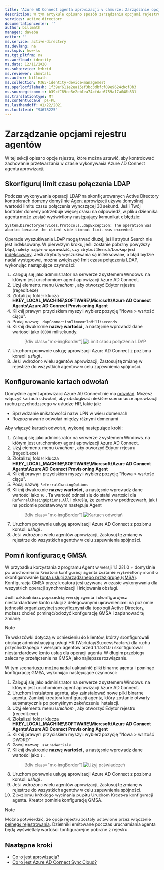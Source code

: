 ```yaml
---
title: 'Azure AD Connect agenta aprowizacji w chmurze: Zarządzanie opcjami rejestru | Microsoft Docs'
description: W tym artykule opisano sposób zarządzania opcjami rejestru w Azure AD Connect agenta aprowizacji w chmurze.
services: active-directory
documentationcenter: ''
author: billmath
manager: daveba
editor: ''
ms.service: active-directory
ms.devlang: na
ms.topic: how-to
ms.tgt_pltfrm: na
ms.workload: identity
ms.date: 12/11/2020
ms.subservice: hybrid
ms.reviewer: chmutali
ms.author: billmath
ms.collection: M365-identity-device-management
ms.openlocfilehash: 1f39ef611e2ea15ef3bc3dbfcf09e9624cbcf8b3
ms.sourcegitcommit: b39cf769ce8e2eb7ea74cfdac6759a17a048b331
ms.translationtype: MT
ms.contentlocale: pl-PL
ms.lasthandoff: 01/22/2021
ms.locfileid: "98678225"
---
```

# <a name="manage-agent-registry-options"></a>Zarządzanie opcjami rejestru agentów

W tej sekcji opisano opcje rejestru, które można ustawić, aby kontrolować zachowanie przetwarzania w czasie wykonywania Azure AD Connect agenta aprowizacji. 

## <a name="configure-ldap-connection-timeout"></a>Skonfiguruj limit czasu połączenia LDAP
Podczas wykonywania operacji LDAP na skonfigurowanych Active Directory kontrolerach domeny domyślnie Agent aprowizacji używa domyślnej wartości limitu czasu połączenia wynoszącej 30 sekund. Jeśli Twój kontroler domeny potrzebuje więcej czasu na odpowiedź, w pliku dziennika agenta może zostać wyświetlony następujący komunikat o błędzie: 

`
System.DirectoryServices.Protocols.LdapException: The operation was aborted because the client side timeout limit was exceeded.
`

Operacje wyszukiwania LDAP mogą trwać dłużej, jeśli atrybut Search nie jest indeksowany. W pierwszym kroku, jeśli zostanie pobrany powyższy błąd, należy najpierw sprawdzić, czy atrybut Search/Lookup jest [indeksowany](/windows/win32/ad/indexed-attributes). Jeśli atrybuty wyszukiwania są indeksowane, a błąd będzie nadal występował, można zwiększyć limit czasu połączenia LDAP, wykonując następujące czynności: 

1. Zaloguj się jako administrator na serwerze z systemem Windows, na którym jest uruchomiony agent aprowizacji Azure AD Connect.
1. Użyj elementu menu *Uruchom* , aby otworzyć Edytor rejestru (regedit.exe) 
1. Zlokalizuj folder klucza **HKEY_LOCAL_MACHINE\SOFTWARE\Microsoft\Azure AD Connect Agents\Azure AD Connect Provisioning Agent**
1. Kliknij prawym przyciskiem myszy i wybierz pozycję "Nowa > wartość ciągu".
1. Podaj nazwę: `LdapConnectionTimeoutInMilliseconds`
1. Kliknij dwukrotnie **nazwę wartości** , a następnie wprowadź dane wartości jako `60000` milisekundy.
    > [!div class="mx-imgBorder"]
    > ![Limit czasu połączenia LDAP](media/how-to-manage-registry-options/ldap-connection-timeout.png)
1. Uruchom ponownie usługę aprowizacji Azure AD Connect z poziomu konsoli *usługi* .
1. Jeśli wdrożono wielu agentów aprowizacji, Zastosuj tę zmianę w rejestrze do wszystkich agentów w celu zapewnienia spójności. 

## <a name="configure-referral-chasing"></a>Konfigurowanie kartach odwołań
Domyślnie agent aprowizacji Azure AD Connect nie ma [odwołań](/windows/win32/ad/referrals). Możesz włączyć kartach odwołań, aby obsługiwać niektóre scenariusze aprowizacji ruchu przychodzącego w usłudze HR, takie jak: 
* Sprawdzanie unikatowości nazw UPN w wielu domenach
* Rozpoznawanie odwołań między różnymi domenami

Aby włączyć kartach odwołań, wykonaj następujące kroki:

1. Zaloguj się jako administrator na serwerze z systemem Windows, na którym jest uruchomiony agent aprowizacji Azure AD Connect.
1. Użyj elementu menu *Uruchom* , aby otworzyć Edytor rejestru (regedit.exe) 
1. Zlokalizuj folder klucza **HKEY_LOCAL_MACHINE\SOFTWARE\Microsoft\Azure AD Connect Agents\Azure AD Connect Provisioning Agent**
1. Kliknij prawym przyciskiem myszy i wybierz pozycję "Nowa > wartość ciągu".
1. Podaj nazwę: `ReferralChasingOptions`
1. Kliknij dwukrotnie **nazwę wartości** , a następnie wprowadź dane wartości jako `96` . Ta wartość odnosi się do stałej wartości dla `ReferralChasingOptions.All` i określa, że zarówno w poddrzewach, jak i na poziomie podstawowym następuje Agent. 
    > [!div class="mx-imgBorder"]
    > ![Kartach odwołań](media/how-to-manage-registry-options/referral-chasing.png)
1. Uruchom ponownie usługę aprowizacji Azure AD Connect z poziomu konsoli *usługi* .
1. Jeśli wdrożono wielu agentów aprowizacji, Zastosuj tę zmianę w rejestrze do wszystkich agentów w celu zapewnienia spójności.

## <a name="skip-gmsa-configuration"></a>Pomiń konfigurację GMSA
W przypadku korzystania z programu Agent w wersji 1.1.281.0 + domyślnie po uruchomieniu Kreatora konfiguracji agenta zostanie wyświetlony monit o skonfigurowanie [konta usługi zarządzanego przez grupę (gMSA)](/windows-server/security/group-managed-service-accounts/group-managed-service-accounts-overview). Konfiguracja GMSA przez kreatora jest używana w czasie wykonywania dla wszystkich operacji synchronizacji i inicjowania obsługi. 

Jeśli uaktualniasz poprzednią wersję agenta i skonfigurujesz niestandardowe konto usługi z delegowanymi uprawnieniami na poziomie jednostki organizacyjnej specyficznymi dla topologii Active Directory, możesz chcieć pominąć/odłożyć konfigurację GMSA i zaplanować tę zmianę. 

> [!NOTE]
> Te wskazówki dotyczą w odniesieniu do klientów, którzy skonfigurowali obsługę administracyjną usługi HR (Workday/SuccessFactors) dla ruchu przychodzącego z wersjami agentów przed 1.1.281.0 i skonfigurowali niestandardowe konto usług dla operacji agenta. W długim przebiegu zalecamy przełączenie na GMSA jako najlepsze rozwiązanie.  

W tym scenariuszu można nadal uaktualnić pliki binarne agenta i pominąć konfigurację GMSA, wykonując następujące czynności: 

1. Zaloguj się jako administrator na serwerze z systemem Windows, na którym jest uruchomiony agent aprowizacji Azure AD Connect.
1. Uruchom Instalatora agenta, aby zainstalować nowe pliki binarne agenta. Zamknij kreatora konfiguracji agenta, który zostanie otwarty automatycznie po pomyślnym zakończeniu instalacji. 
1. Użyj elementu menu *Uruchom* , aby otworzyć Edytor rejestru (regedit.exe) 
1. Zlokalizuj folder klucza **HKEY_LOCAL_MACHINE\SOFTWARE\Microsoft\Azure AD Connect Agents\Azure AD Connect Provisioning Agent**
1. Kliknij prawym przyciskiem myszy i wybierz pozycję "Nowa > wartość DWORD"
1. Podaj nazwę: `UseCredentials`
1. Kliknij dwukrotnie **nazwę wartości** , a następnie wprowadź dane wartości jako `1` .  
    > [!div class="mx-imgBorder"]
    > ![Użyj poświadczeń](media/how-to-manage-registry-options/use-credentials.png)
1. Uruchom ponownie usługę aprowizacji Azure AD Connect z poziomu konsoli *usługi* .
1. Jeśli wdrożono wielu agentów aprowizacji, Zastosuj tę zmianę w rejestrze do wszystkich agentów w celu zapewnienia spójności.
1. Z poziomu krótkiego wycinania pulpitu Uruchom Kreatora konfiguracji agenta. Kreator pominie konfigurację GMSA. 


> [!NOTE]
> Można potwierdzić, że opcje rejestru zostały ustawione przez włączenie [pełnego rejestrowania](how-to-troubleshoot.md#log-files). Dzienniki emitowane podczas uruchamiania agenta będą wyświetlały wartości konfiguracyjne pobrane z rejestru. 

## <a name="next-steps"></a>Następne kroki 

- [Co to jest aprowizacja?](what-is-provisioning.md)
- [Co to jest Azure AD Connect Sync Cloud?](what-is-cloud-sync.md)

